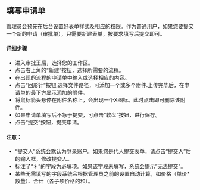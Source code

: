 ## 填写申请单

管理员会预先在后台设置好表单样式及相应的权限。作为普通用户，如果您要提交一个新的申请（审批单），只需要新建表单，按要求填写后提交即可。

#### 详细步骤

- 进入审批王后，选择您的工作区。
- 点击右上角的“新建”按钮，选择所需要的流程。
- 在出现的流程的申请单中输入或选择相应的内容。
- 点击“回形针”按钮,选择文件路径，可添加一个或多个附件.上传完毕后，在申请单的最下方显示添加的附件。
- 将鼠标箭头悬停在附件名称上，会出现一个X图标。此时点击即可删除该附件。
- 如果申请单填写后不急于提交，可点击“软盘“按钮，进行保存。
- 点击“提交”按钮，提交申请。

#### 注意：
- “提交人”系统会默认为登录账户。如果您是代人提交表单，请点击“提交人”后的输入框，修改提交人。
- 标注了“＊”的字段为必填项。如果该字段未填写，系统会提示”无法提交"。
- 某些无需填写的字段系统会根据管理员之前的设置自动计算，如价格（单价*数量）、合计（各子项价格的和）。
